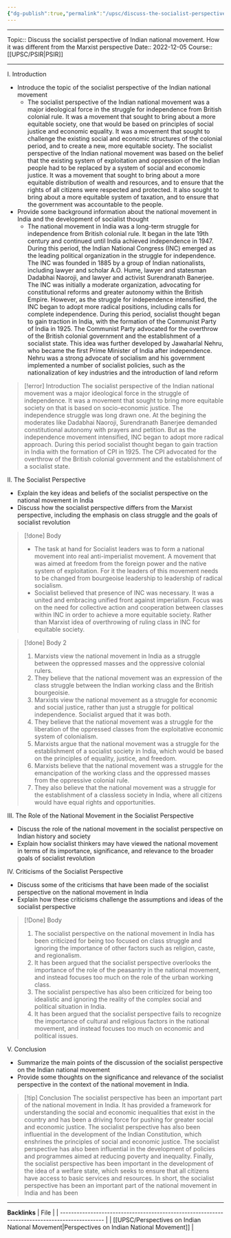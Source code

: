 ```yaml
---
{"dg-publish":true,"permalink":"/upsc/discuss-the-socialist-perspective-of-indian-national-movement-how-it-was-different-from-the-marxist-perspective/"}
---
```


----
Topic:: Discuss the socialist perspective of Indian national movement. How it was different from the Marxist perspective
Date:: 2022-12-05
Course:: [[UPSC/PSIR\|PSIR]] 

----
I. Introduction

-  Introduce the topic of the socialist perspective of the Indian national movement
	- The socialist perspective of the Indian national movement was a major ideological force in the struggle for independence from British colonial rule. It was a movement that sought to bring about a more equitable society, one that would be based on principles of social justice and economic equality. It was a movement that sought to challenge the existing social and economic structures of the colonial period, and to create a new, more equitable society. The socialist perspective of the Indian national movement was based on the belief that the existing system of exploitation and oppression of the Indian people had to be replaced by a system of social and economic justice. It was a movement that sought to bring about a more equitable distribution of wealth and resources, and to ensure that the rights of all citizens were respected and protected. It also sought to bring about a more equitable system of taxation, and to ensure that the government was accountable to the people.
-   Provide some background information about the national movement in India and the development of socialist thought
	- The national movement in India was a long-term struggle for independence from British colonial rule. It began in the late 19th century and continued until India achieved independence in 1947. During this period, the Indian National Congress (INC) emerged as the leading political organization in the struggle for independence. The INC was founded in 1885 by a group of Indian nationalists, including lawyer and scholar A.O. Hume, lawyer and statesman Dadabhai Naoroji, and lawyer and activist Surendranath Banerjee. The INC was initially a moderate organization, advocating for constitutional reforms and greater autonomy within the British Empire. However, as the struggle for independence intensified, the INC began to adopt more radical positions, including calls for complete independence. During this period, socialist thought began to gain traction in India, with the formation of the Communist Party of India in 1925. The Communist Party advocated for the overthrow of the British colonial government and the establishment of a socialist state. This idea was further developed by Jawaharlal Nehru, who became the first Prime Minister of India after independence. Nehru was a strong advocate of socialism and his government implemented a number of socialist policies, such as the nationalization of key industries and the introduction of land reform

> [!error] Introduction
> The socialist perspective of the Indian national movement was a major ideological force in the struggle of independence. It was a movement that sought to bring more equitable society on that is based on socio-economic justice. 
> The independence struggle was long drawn one. At the begining the moderates like Dadabhai Naoroji, Surendranath Banerjee demanded constitutional autonomy with prayers and petition. But as the independence movement intensified, INC began to adopt more  radical approach. During this period socialist thought began to gain traction in India with the formation of CPI in 1925. 
> The CPI advocated for the overthrow of the British colonial government and the establishment of a socialist state. 
> 

II. The Socialist Perspective

-   Explain the key ideas and beliefs of the socialist perspective on the national movement in India
-   Discuss how the socialist perspective differs from the Marxist perspective, including the emphasis on class struggle and the goals of socialist revolution

>[!done] Body
> - The task at hand for Socialist leaders was to form a national movement into real anti-imperialist movement. A movement that was aimed at freedom from the foreign power and the native system of exploitation. For it the leaders of this movement needs to be changed from bourgeoise leadership to leadership of radical socialism. 
> - Socialist believed that presence of INC was necessary. It was a united and embracing unified front against imperialism. Focus was on the need for collective action and cooperation between classes within INC in order to achieve a more equitable society. Rather than Marxist idea of overthrowing of ruling class in INC for equitable society. 

>[!done] Body 2
>1. Marxists view the national movement in India as a struggle between the oppressed masses and the oppressive colonial rulers.
>2. They believe that the national movement was an expression of the class struggle between the Indian working class and the British bourgeoisie.
>3. Marxists view the national movement as a struggle for economic and social justice, rather than just a struggle for political independence. Socialist argued that it was both. 
>4. They believe that the national movement was a struggle for the liberation of the oppressed classes from the exploitative economic system of colonialism.
>5. Marxists argue that the national movement was a struggle for the establishment of a socialist society in India, which would be based on the principles of equality, justice, and freedom.
>6. Marxists believe that the national movement was a struggle for the emancipation of the working class and the oppressed masses from the oppressive colonial rule.
>7. They also believe that the national movement was a struggle for the establishment of a classless society in India, where all citizens would have equal rights and opportunities.
>

III. The Role of the National Movement in the Socialist Perspective

-   Discuss the role of the national movement in the socialist perspective on Indian history and society
-   Explain how socialist thinkers may have viewed the national movement in terms of its importance, significance, and relevance to the broader goals of socialist revolution

IV. Criticisms of the Socialist Perspective

-   Discuss some of the criticisms that have been made of the socialist perspective on the national movement in India
-   Explain how these criticisms challenge the assumptions and ideas of the socialist perspective

>[!Done] Body
>1. The socialist perspective on the national movement in India has been criticized for being too focused on class struggle and ignoring the importance of other factors such as religion, caste, and regionalism.
>2. It has been argued that the socialist perspective overlooks the importance of the role of the peasantry in the national movement, and instead focuses too much on the role of the urban working class.
>3. The socialist perspective has also been criticized for being too idealistic and ignoring the reality of the complex social and political situation in India.
>4. It has been argued that the socialist perspective fails to recognize the importance of cultural and religious factors in the national movement, and instead focuses too much on economic and political issues.



V. Conclusion

-   Summarize the main points of the discussion of the socialist perspective on the Indian national movement
-   Provide some thoughts on the significance and relevance of the socialist perspective in the context of the national movement in India.

>[!tip] Conclusion
>The socialist perspective has been an important part of the national movement in India. It has provided a framework for understanding the social and economic inequalities that exist in the country and has been a driving force for pushing for greater social and economic justice. The socialist perspective has also been influential in the development of the Indian Constitution, which enshrines the principles of social and economic justice. The socialist perspective has also been influential in the development of policies and programmes aimed at reducing poverty and inequality. Finally, the socialist perspective has been important in the development of the idea of a welfare state, which seeks to ensure that all citizens have access to basic services and resources. In short, the socialist perspective has been an important part of the national movement in India and has been


---
**Backlinks**
| File                                                                                           |
| ---------------------------------------------------------------------------------------------- |
| [[UPSC/Perspectives on Indian National Movement\|Perspectives on Indian National Movement]] |



